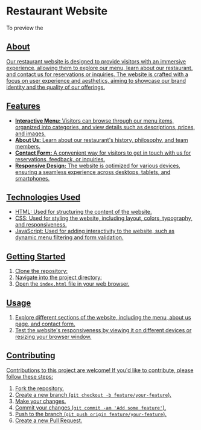 <h1>Restaurant Website</h1>
<p>To preview the <a href ="https://github.com/veerasiva123/Restaurant-Menu"</a></p>
<section>
    <h2>About</h2>
    <p>Our restaurant website is designed to provide visitors with an immersive experience, allowing them to explore our menu, learn about our restaurant, and contact us for reservations or inquiries. The website is crafted with a focus on user experience and aesthetics, aiming to showcase our brand identity and the quality of our offerings.</p>
</section>

<section>
    <h2>Features</h2>
    <ul>
        <li><strong>Interactive Menu:</strong> Visitors can browse through our menu items, organized into categories, and view details such as descriptions, prices, and images.</li>
        <li><strong>About Us:</strong> Learn about our restaurant's history, philosophy, and team members.</li>
        <li><strong>Contact Form:</strong> A convenient way for visitors to get in touch with us for reservations, feedback, or inquiries.</li>
        <li><strong>Responsive Design:</strong> The website is optimized for various devices, ensuring a seamless experience across desktops, tablets, and smartphones.</li>
    </ul>
</section>

<section>
    <h2>Technologies Used</h2>
    <ul>
        <li>HTML: Used for structuring the content of the website.</li>
        <li>CSS: Used for styling the website, including layout, colors, typography, and responsiveness.</li>
        <li>JavaScript: Used for adding interactivity to the website, such as dynamic menu filtering and form validation.</li>
    </ul>
</section>

<section>
    <h2>Getting Started</h2>
    <ol>
        <li>Clone the repository:</li>
        <li>Navigate into the project directory:</li>
        <li>Open the <code>index.html</code> file in your web browser.</li>
    </ol>
</section>

<section>
    <h2>Usage</h2>
    <ol>
        <li>Explore different sections of the website, including the menu, about us page, and contact form.</li>
        <li>Test the website's responsiveness by viewing it on different devices or resizing your browser window.</li>
    </ol>
</section>

<section>
    <h2>Contributing</h2>
    <p>Contributions to this project are welcome! If you'd like to contribute, please follow these steps:</p>
    <ol>
        <li>Fork the repository.</li>
        <li>Create a new branch (<code>git checkout -b feature/your-feature</code>).</li>
        <li>Make your changes.</li>
        <li>Commit your changes (<code>git commit -am 'Add some feature'</code>).</li>
        <li>Push to the branch (<code>git push origin feature/your-feature</code>).</li>
        <li>Create a new Pull Request.</li>
    </ol>
</section>
